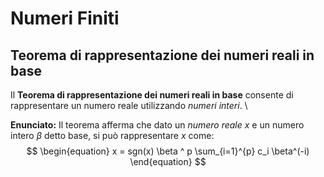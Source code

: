 # Numeri Finiti

## Teorema di rappresentazione dei numeri reali in base

Il **Teorema di rappresentazione dei numeri reali in base** consente di \
rappresentare un numero reale utilizzando _numeri interi_. \

**Enunciato:**
Il teorema afferma che dato un _numero reale_ $x$ e un numero intero $\beta$
detto base, si può rappresentare $x$ come: \
$$
\begin{equation}
x = sgn(x) \beta ^ p \sum_{i=1}^{p} c_i \beta^(-i)
\end{equation}
$$
